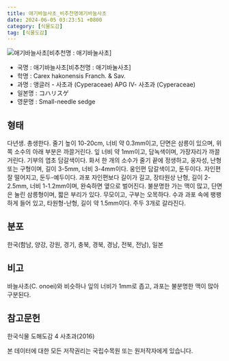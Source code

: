 ```yaml
---
title: 애기바늘사초_비추천명애기바눌사초
date: 2024-06-05 03:23:51 +0800
category: [식물도감]
tag: [식물도감]
---
```




![애기바늘사초[비추천명 : 애기바눌사초]](/fileUpload/plants/basic/Cyperaceae/Carex/5046/1_th2.JPG)
- 국명 : 애기바늘사초[비추천명 : 애기바눌사초]
- 학명 : Carex hakonensis Franch. & Sav.
- 과명 : 앵글러 - 사초과 (Cyperaceae) APG Ⅳ- 사초과 (Cyperaceae)
- 일본명 : コハリスゲ
- 영문명 : Small-needle sedge


## 형태
다년생. 총생한다. 줄기 높이 10-20cm, 너비 약 0.3mm이고, 단면은 삼릉이 있으며, 위쪽 소수의 아래 부분은 까끌거린다. 잎 너비 약 1mm이고, 담녹색이며, 가장자리가 까끌거린다. 기부의 엽초 담갈색이다. 화서 한 개의 소수가 줄기 끝에 정생하고, 웅자성, 난형 또는 구형이며, 길이 3-5mm, 너비 3-4mm이다. 웅인편 담갈색이고, 둔두이다. 자인편 잘 떨어지고, 둔두-예두이다. 과포 자인편보다 길이가 길고, 장타원상 난형, 길이 2-2.5mm, 너비 1-1.2mm이며, 완숙하면 옆으로 벌어진다. 불분명한 가는 맥이 많고, 단면은 눌린 삼릉형이며, 짧은 부리가 있다. 무모이고, 구부는 오목하다. 수과 과포 속에 팽팽하게 들어 있고, 타원형-난형, 길이 약 1.5mm이다. 주두 3개로 갈라진다.
## 분포
한국(함남, 양강, 강원, 경기, 충북, 경북, 경남, 전북, 전남), 일본
## 비고
바늘사초(C. onoei)와 비슷하나 잎의 너비가 1mm로 좁고, 과포는 불분명한 맥이 많아 구분된다.
## 참고문헌
한국식물 도해도감 4 사초과(2016)






본 데이터에 대한 모든 저작권리는 국립수목원 또는 원저작자에게 있습니다.

